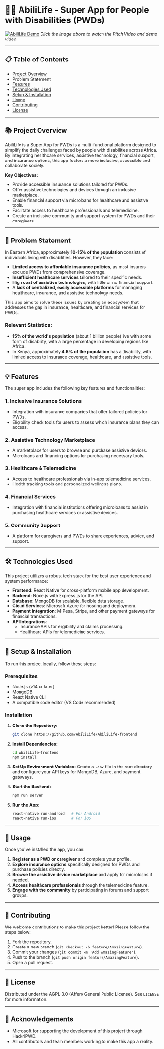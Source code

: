 # 🦸‍♂️ AbiliLife - Super App for People with Disabilities (PWDs)

[![AbiliLife Demo](https://logodix.com/logo/2002387.jpg)](https://drive.google.com/file/d/1ZeFDOUDRe2uafilDUGRvceAnJmlpvBEh/view?usp=drive_link)
*Click the image above to watch the Pitch Video and demo video*

---

## 📋 Table of Contents

- [Project Overview](#project-overview)
- [Problem Statement](#problem-statement)
- [Features](#features)
- [Technologies Used](#technologies-used)
- [Setup & Installation](#setup--installation)
- [Usage](#usage)
- [Contributing](#contributing)
- [License](#license)

---

## 📚 Project Overview

AbiliLife is a Super App for PWDs is a multi-functional platform designed to simplify the daily challenges faced by people with disabilities across Africa. By integrating healthcare services, assistive technology, financial support, and insurance options, this app fosters a more inclusive, accessible and collaborate society.

**Key Objectives:**
- Provide accessible insurance solutions tailored for PWDs.
- Offer assistive technologies and devices through an inclusive marketplace.
- Enable financial support via microloans for healthcare and assistive tools.
- Facilitate access to healthcare professionals and telemedicine.
- Create an inclusive community and support system for PWDs and their caregivers.

---

## 🔎 Problem Statement

In Eastern Africa, approximately **10-15% of the population** consists of individuals living with disabilities. However, they face:
- **Limited access to affordable insurance policies**, as most insurers exclude PWDs from comprehensive coverage.
- **Insufficient healthcare services** tailored to their specific needs.
- **High cost of assistive technologies**, with little or no financial support.
- A **lack of centralized, easily accessible platforms** for managing healthcare, insurance, and assistive technology needs.

This app aims to solve these issues by creating an ecosystem that addresses the gap in insurance, healthcare, and financial services for PWDs.

### Relevant Statistics:
- **15% of the world's population** (about 1 billion people) live with some form of disability, with a large percentage in developing regions like Africa.
- In Kenya, approximately **4.6% of the population** has a disability, with limited access to insurance coverage, healthcare, and assistive tools.

---

## 💡 Features

The super app includes the following key features and functionalities:

### 1. **Inclusive Insurance Solutions**
   - Integration with insurance companies that offer tailored policies for PWDs.
   - Eligibility check tools for users to assess which insurance plans they can access.

### 2. **Assistive Technology Marketplace**
   - A marketplace for users to browse and purchase assistive devices.
   - Microloans and financing options for purchasing necessary tools.
   
### 3. **Healthcare & Telemedicine**
   - Access to healthcare professionals via in-app telemedicine services.
   - Health tracking tools and personalized wellness plans.

### 4. **Financial Services**
   - Integration with financial institutions offering microloans to assist in purchasing healthcare services or assistive devices.
   
### 5. **Community Support**
   - A platform for caregivers and PWDs to share experiences, advice, and support.

---

## 🛠 Technologies Used

This project utilizes a robust tech stack for the best user experience and system performance:

- **Frontend**: React Native for cross-platform mobile app development.
- **Backend**: Node.js with Express.js for the API.
- **Database**: MongoDB for scalable, flexible data storage.
- **Cloud Services**: Microsoft Azure for hosting and deployment.
- **Payment Integration**: M-Pesa, Stripe, and other payment gateways for financial transactions.
- **API Integrations**:
  - Insurance APIs for eligibility and claims processing.
  - Healthcare APIs for telemedicine services.

---

## 🚀 Setup & Installation

To run this project locally, follow these steps:

### Prerequisites

- Node.js (v14 or later)
- MongoDB
- React Native CLI
- A compatible code editor (VS Code recommended)

### Installation

1. **Clone the Repository:**
   ```bash
   git clone https://github.com/AbiliLife/AbiliLife-frontend
   ```

2. **Install Dependencies:**
   ```bash
   cd AbiliLife-frontend
   npm install
   ```

3. **Set Up Environment Variables:**
   Create a `.env` file in the root directory and configure your API keys for MongoDB, Azure, and payment gateways.

4. **Start the Backend:**
   ```bash
   npm run server
   ```

5. **Run the App:**
   ```bash
   react-native run-android   # For Android
   react-native run-ios       # For iOS
   ```

---

## 📲 Usage

Once you've installed the app, you can:

1. **Register as a PWD or caregiver** and complete your profile.
2. **Explore insurance options** specifically designed for PWDs and purchase policies directly.
3. **Browse the assistive device marketplace** and apply for microloans if needed.
4. **Access healthcare professionals** through the telemedicine feature.
5. **Engage with the community** by participating in forums and support groups.

---

## 🤝 Contributing

We welcome contributions to make this project better! Please follow the steps below:

1. Fork the repository.
2. Create a new branch (`git checkout -b feature/AmazingFeature`).
3. Commit your changes (`git commit -m 'Add AmazingFeature'`).
4. Push to the branch (`git push origin feature/AmazingFeature`).
5. Open a pull request.

---

## 📄 License

Distributed under the AGPL-3.0 (Affero General Public License). See `LICENSE` for more information.

---

## 🙌 Acknowledgements

- Microsoft for supporting the development of this project through Hack4PWD.
- All contributors and team members working to make this app a reality.
